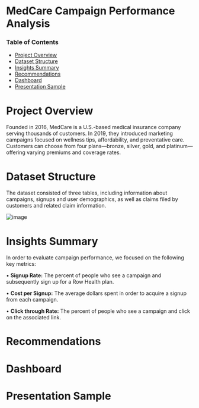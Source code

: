 # MedCare Campaign Performance Analysis

### Table of Contents
- [Project Overview](#project-overview)
- [Dataset Structure](#dataset-structure)
- [Insights Summary](#insights-summary)
- [Recommendations](#recommendations)
- [Dashboard](#dashboard)
- [Presentation Sample](#presentation-sample)

# Project Overview

Founded in 2016, MedCare is a U.S.-based medical insurance company serving thousands of customers. In 2019, they introduced marketing campaigns focused on wellness tips, affordability, and preventative care. Customers can choose from four plans—bronze, silver, gold, and platinum—offering varying premiums and coverage rates.

# Dataset Structure

The dataset consisted of three tables, including information about campaigns, signups and user demographics, as well as claims filed by customers and related claim information.

![image](https://github.com/user-attachments/assets/0b9119c9-8e15-499a-97a0-193203728228)


# Insights Summary

In order to evaluate campaign performance, we focused on the following key metrics:

•	**Signup Rate:** The percent of people who see a campaign and subsequently sign up for a Row Health plan.

•	**Cost per Signup:** The average dollars spent in order to acquire a signup from each campaign.


•	**Click through Rate:** The percent of people who see a campaign and click on the associated link.


# Recommendations


# Dashboard


# Presentation Sample
